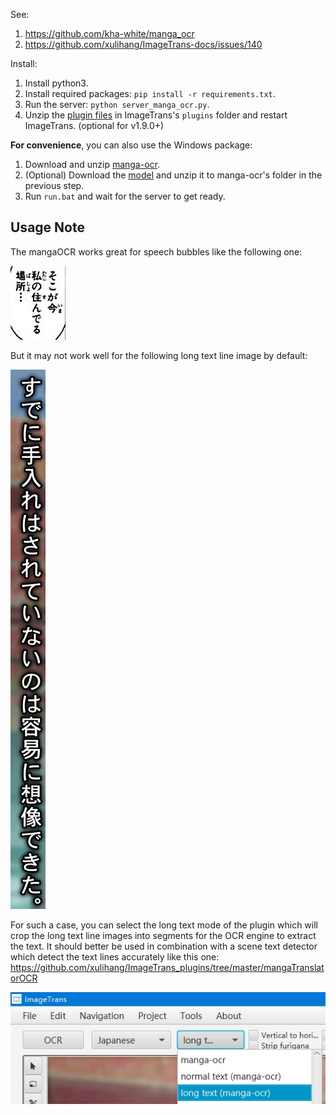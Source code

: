 See:

1. <https://github.com/kha-white/manga_ocr>
2. <https://github.com/xulihang/ImageTrans-docs/issues/140>

Install:

1. Install python3.
2. Install required packages: `pip install -r requirements.txt`.
3. Run the server: `python server_manga_ocr.py`.
4. Unzip the [plugin files](https://github.com/xulihang/ImageTrans-docs/files/10887754/manga-ocr-plugin.zip) in ImageTrans's `plugins` folder and restart ImageTrans. (optional for v1.9.0+)

**For convenience**, you can also use the Windows package:

1. Download and unzip [manga-ocr](https://github.com/xulihang/ImageTrans_plugins/releases/download/plugins/manga-ocr.zip).
2. (Optional) Download the [model](https://github.com/xulihang/ImageTrans_plugins/releases/download/plugins/manga-ocr-model.zip) and unzip it to manga-ocr's folder in the previous step.
3. Run `run.bat` and wait for the server to get ready.


## Usage Note

The mangaOCR works great for speech bubbles like the following one:

![normal](./normal.jpg)

But it may not work well for the following long text line image by default:

![long text](./long_text.jpg)

For such a case, you can select the long text mode of the plugin which will crop the long text line images into segments for the OCR engine to extract the text. It should better be used in combination with a scene text detector which detect the text lines accurately like this one: <https://github.com/xulihang/ImageTrans_plugins/tree/master/mangaTranslatorOCR>

![list](./list.jpg)

